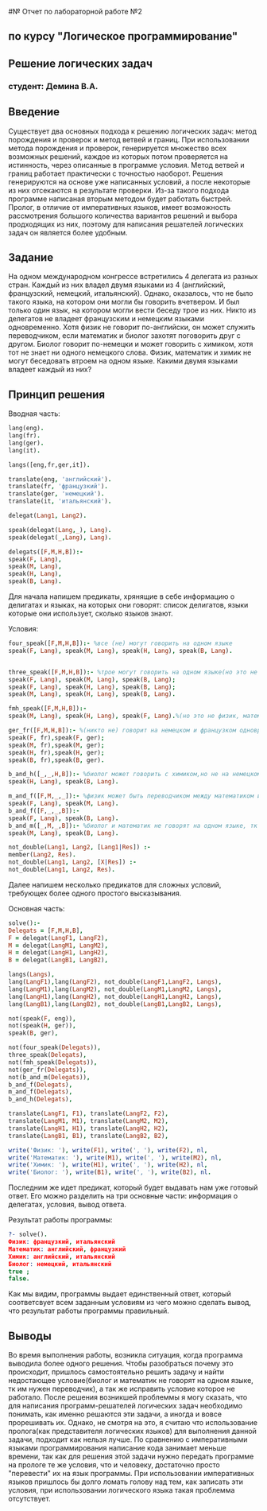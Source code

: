#№ Отчет по лабораторной работе №2
## по курсу "Логическое программирование"

## Решение логических задач

### студент: Демина В.А.

## Введение
Существует два основных подхода к решению логических задач: метод порождения и проверок и метод ветвей и границ. При использовании метода порождения и проверок, генерируется множество всех возможных решений, каждое из которых потом проверяется на истинность, через описанные в программе условия. Метод ветвей и границ работает практически с точностью наоборот. Решения генерируются на основе уже написанных условий, а после некоторые из них отсекаются в результате проверки. Из-за такого подхода программе написаная вторым методом будет работать быстрей. Пролог, в отличие от императивных языков, имеет возможность рассмотрения большого количества вариантов решений и выбора продходящих из них, поэтому для написания решателей логических задач он является более удобным.

## Задание

На одном международном конгрессе встретились 4 делегата из разных стран. Каждый из них владел двумя языками из 4 (английский, французский, немецкий, итальянский). Однако, оказалось, что не было такого языка, на котором они могли бы говорить вчетвером. И был только один язык, на котором могли вести беседу трое из них. Никто из делегатов не владеет французским и немецким языками одновременно. Хотя физик не говорит по-английски, он может служить переводчиком, если математик и биолог захотят поговорить друг с другом. Биолог говорит по-немецки и может говорить с химиком, хотя тот не знает ни одного немецкого слова. Физик, математик и химик не могут беседовать втроем на одном языке. Какими двумя языками владеет каждый из них?

## Принцип решения

Вводная часть:
```prolog
lang(eng).
lang(fr).
lang(ger).
lang(it).

langs([eng,fr,ger,it]).

translate(eng, 'английский').
translate(fr, 'французкий').
translate(ger, 'немецкий').
translate(it, 'итальянский').

delegat(Lang1, Lang2).

speak(delegat(Lang,_), Lang).
speak(delegat(_,Lang), Lang).

delegats([F,M,H,B]):-
speak(F, Lang),
speak(M, Lang),
speak(H, Lang),
speak(B, Lang).
```
Для начала напишем предикаты, хрянящие в себе информацию о делигатах и языках, на которых они говорят: список делигатов, языки которые они использует, сколько языков знают.

Условия:
```prolog
four_speak([F,M,H,B]):- %все (не) могут говорить на одном языке
speak(F, Lang), speak(M, Lang), speak(H, Lang), speak(B, Lang).


three_speak([F,M,H,B]):- %трое могут говорить на одном языке(но это не физик, математик и химик)
speak(F, Lang), speak(M, Lang), speak(B, Lang);
speak(F, Lang), speak(H, Lang), speak(B, Lang);
speak(M, Lang), speak(H, Lang), speak(B, Lang).

fmh_speak([F,M,H,B]):-
speak(M, Lang), speak(H, Lang), speak(F, Lang).%(но это не физик, математик и химик)

ger_fr([F,M,H,B]):- %(никто не) говорит на немецком и французком одновременно
speak(F, fr),speak(F, ger);
speak(M, fr),speak(M, ger);
speak(H, fr),speak(H, ger);
speak(B, fr),speak(B, ger).

b_and_h([_,_,H,B]):- %биолог может говорить с химиком,но не на немецком, хоть и знает его
speak(H, Lang), speak(B, Lang).

m_and_f([F,M,_,_]):- %физик может быть переводчиком между математиком и биологом
speak(F, Lang), speak(M, Lang).
b_and_f([F,_,_,B]):-
speak(F, Lang), speak(B, Lang).
b_and_m([_,M,_,B]):- %биолог и математик не говорят на одном языке, тк им нужен переводчик
speak(M, Lang), speak(B, Lang).

not_double(Lang1, Lang2, [Lang1|Res]) :-
member(Lang2, Res).
not_double(Lang1, Lang2, [X|Res]) :-
not_double(Lang1, Lang2, Res).
```
Далее напишем несколько предикатов для сложных условий, требующех более одного простого высказывания.

Основная часть:
```prolog
solve():-
Delegats = [F,M,H,B],
F = delegat(LangF1, LangF2),
M = delegat(LangM1, LangM2),
H = delegat(LangH1, LangH2),
B = delegat(LangB1, LangB2),

langs(Langs),
lang(LangF1),lang(LangF2), not_double(LangF1,LangF2, Langs),
lang(LangM1),lang(LangM2), not_double(LangM1,LangM2, Langs), 
lang(LangH1),lang(LangH2), not_double(LangH1,LangH2, Langs), 
lang(LangB1),lang(LangB2), not_double(LangB1,LangB2, Langs),  

not(speak(F, eng)),
not(speak(H, ger)),
speak(B, ger),

not(four_speak(Delegats)),
three_speak(Delegats),
not(fmh_speak(Delegats)),
not(ger_fr(Delegats)),
not(b_and_m(Delegats)),
b_and_f(Delegats),
m_and_f(Delegats),
b_and_h(Delegats),

translate(LangF1, F1), translate(LangF2, F2),
translate(LangM1, M1), translate(LangM2, M2),
translate(LangH1, H1), translate(LangH2, H2),
translate(LangB1, B1), translate(LangB2, B2),

write('Физик: '), write(F1), write(', '), write(F2), nl,
write('Математик: '), write(M1), write(', '), write(M2), nl,
write('Химик: '), write(H1), write(', '), write(H2), nl,
write('Биолог: '), write(B1), write(', '), write(B2), nl.
```
Последним же идет предикат, который будет выдавать нам уже готовый ответ. Его можно разделить на три основные части: информация о делегатах, условия, вывод ответа.

Результат работы программы:
```prolog
?- solve().
Физик: французкий, итальянский
Математик: английский, французкий
Химик: английский, итальянский
Биолог: немецкий, итальянский
true ;
false.
```
Как мы видим, программы выдает единственный ответ, который соответсвует всем заданным условиям из чего можно сделать вывод, что результат работы программы правильный.

## Выводы

Во время выполнения работы, возникла ситуация, когда программа выводила более одного решения. Чтобы разобраться почему это происходит, пришлось самостоятельно решить задачу и найти недостающее условие(биолог и математик не говорят на одном языке, тк им нужен переводчик), а так же исправить условие которое не работало. После решения возникшей проблеммы я могу сказать, что для написания программ-решателей логических задач необходимо понимать, как именно решаются эти задачи, а иногда и вовсе прорешивать их. Однако, не смотря на это, я считаю что использование пролога(как представителя логических языков) для выполнения данной задачи, подходит как нельзя лучше. По сравнению с императивными языками программирования написание кода занимает меньше времени, так как для решения этой задачи нужно передать программе на прологе те же условия, что и человеку, достаточно просто "перевести" их на язык программы. При использовании императивных языков пришлось бы долго ломать голову над тем, как записать эти условия, при использовании логического языка такая проблемма отсутствует.



